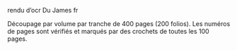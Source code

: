 rendu d’ocr 
Du James fr


Découpage par volume par tranche de 400 pages (200 folios). Les numéros de pages sont vérifiés et marqués par des crochets de toutes les 100 pages.

